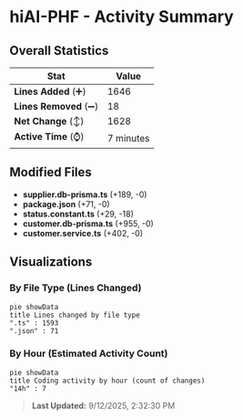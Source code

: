 # hiAI-PHF - Activity Summary 

## Overall Statistics

| Stat                   | Value                                                             |
| ---------------------- | ----------------------------------------------------------------- |
| **Lines Added** (➕)   | 1646                                          |
| **Lines Removed** (➖) | 18                                        |
| **Net Change** (↕)    | 1628                |
| **Active Time** (⌚)   | 7 minutes |


## Modified Files
- **supplier.db-prisma.ts** (+189, -0)
- **package.json** (+71, -0)
- **status.constant.ts** (+29, -18)
- **customer.db-prisma.ts** (+955, -0)
- **customer.service.ts** (+402, -0)

## Visualizations

### By File Type (Lines Changed)

```mermaid
pie showData
title Lines changed by file type
".ts" : 1593
".json" : 71
```

### By Hour (Estimated Activity Count)

```mermaid
pie showData
title Coding activity by hour (count of changes)
"14h" : 7
```


> **Last Updated:** 9/12/2025, 2:32:30 PM